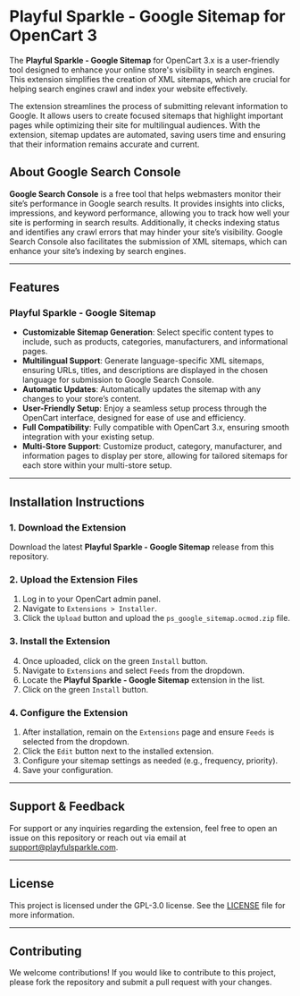 # Playful Sparkle - Google Sitemap for OpenCart 3

The **Playful Sparkle - Google Sitemap** for OpenCart 3.x is a user-friendly tool designed to enhance your online store's visibility in search engines. This extension simplifies the creation of XML sitemaps, which are crucial for helping search engines crawl and index your website effectively.

The extension streamlines the process of submitting relevant information to Google. It allows users to create focused sitemaps that highlight important pages while optimizing their site for multilingual audiences. With the extension, sitemap updates are automated, saving users time and ensuring that their information remains accurate and current.

## About Google Search Console

**Google Search Console** is a free tool that helps webmasters monitor their site’s performance in Google search results. It provides insights into clicks, impressions, and keyword performance, allowing you to track how well your site is performing in search results. Additionally, it checks indexing status and identifies any crawl errors that may hinder your site’s visibility. Google Search Console also facilitates the submission of XML sitemaps, which can enhance your site’s indexing by search engines.

---

## Features

### Playful Sparkle - Google Sitemap
- **Customizable Sitemap Generation**: Select specific content types to include, such as products, categories, manufacturers, and informational pages.
- **Multilingual Support**: Generate language-specific XML sitemaps, ensuring URLs, titles, and descriptions are displayed in the chosen language for submission to Google Search Console.
- **Automatic Updates**: Automatically updates the sitemap with any changes to your store’s content.
- **User-Friendly Setup**: Enjoy a seamless setup process through the OpenCart interface, designed for ease of use and efficiency.
- **Full Compatibility**: Fully compatible with OpenCart 3.x, ensuring smooth integration with your existing setup.
- **Multi-Store Support**: Customize product, category, manufacturer, and information pages to display per store, allowing for tailored sitemaps for each store within your multi-store setup.

---

## Installation Instructions

### 1. Download the Extension
Download the latest **Playful Sparkle - Google Sitemap** release from this repository.

### 2. Upload the Extension Files
1. Log in to your OpenCart admin panel.
2. Navigate to `Extensions > Installer`.
3. Click the `Upload` button and upload the `ps_google_sitemap.ocmod.zip` file.

### 3. Install the Extension
4. Once uploaded, click on the green `Install` button.
5. Navigate to `Extensions` and select `Feeds` from the dropdown.
6. Locate the **Playful Sparkle - Google Sitemap** extension in the list.
7. Click on the green `Install` button.

### 4. Configure the Extension
1. After installation, remain on the `Extensions` page and ensure `Feeds` is selected from the dropdown.
2. Click the `Edit` button next to the installed extension.
3. Configure your sitemap settings as needed (e.g., frequency, priority).
4. Save your configuration.

---

## Support & Feedback

For support or any inquiries regarding the extension, feel free to open an issue on this repository or reach out via email at [support@playfulsparkle.com](mailto:support@playfulsparkle.com).

---

## License

This project is licensed under the GPL-3.0 license. See the [LICENSE](./LICENSE) file for more information.

---

## Contributing

We welcome contributions! If you would like to contribute to this project, please fork the repository and submit a pull request with your changes.
